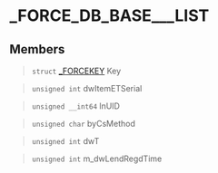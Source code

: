 # _FORCE_DB_BASE___LIST
 
## Members
 
> `struct` [_FORCEKEY](lua/classes/_FORCEKEY.md) Key
 
> `unsigned int` dwItemETSerial
 
> `unsigned __int64` lnUID
 
> `unsigned char` byCsMethod
 
> `unsigned int` dwT
 
> `unsigned int` m_dwLendRegdTime
 
